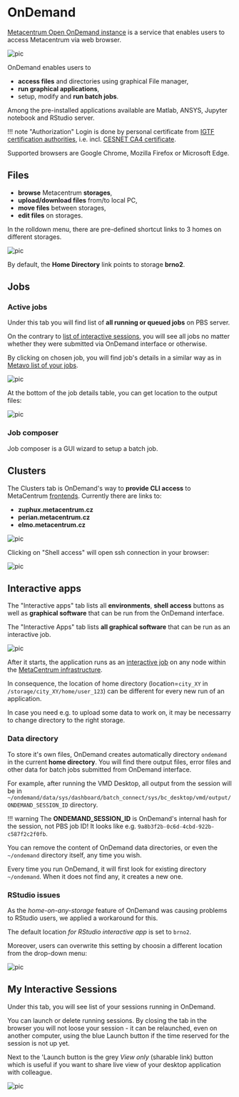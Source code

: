 # OnDemand

[Metacentrum Open OnDemand instance](https://ondemand.metacentrum.cz) is a service that enables users to access Metacentrum via web browser.

![pic](ondemand_dashboard.png)

OnDemand enables users to

- **access files** and directories using graphical File manager,
- **run graphical applications**,
- setup, modify and **run batch jobs**.

Among the pre-installed applications available are Matlab, ANSYS, Jupyter notebook and RStudio server.

!!! note "Authorization"
    Login is done by personal certificate from [IGTF certification authorities](https://pki.cesnet.cz/en/st-user-new4.html), i.e. incl. [CESNET CA4 certificate](https://pki.cesnet.cz/en/st-user-new4.html).

Supported browsers are Google Chrome, Mozilla Firefox or Microsoft Edge. 

## Files

- **browse** Metacentrum **storages**,
- **upload/download files** from/to local PC,
- **move files** between storages,
- **edit files** on storages.

In the rolldown menu, there are pre-defined shortcut links to 3 homes on different storages.

![pic](files-rolldown.png)

By default, the **Home Directory** link points to storage **brno2**.

## Jobs

### Active jobs

Under this tab you will find list of **all running or queued jobs** on PBS server.

On the contrary to [list of interactive sessions](#my-interactive-sessions), you will see all jobs no matter whether they were submitted via OnDemand interface or otherwise.

By clicking on chosen job, you will find job's details in a similar way as in [Metavo list of your jobs](http://metavo.metacentrum.cz/pbsmon2/person). 

![pic](active-jobs-top.png)

At the bottom of the job details table, you can get location to the output files:

![pic](active-jobs-bottom.png)

### Job composer

Job composer is a GUI wizard to setup a batch job.

## Clusters

The Clusters tab is OnDemand's way to **provide CLI access** to MetaCentrum [frontends](../../../computing/infrastructure/frontends). Currently there are links to:

- **zuphux.metacentrum.cz**
- **perian.metacentrum.cz**
- **elmo.metacentrum.cz**  
   
![pic](clusters-rolldown.png)

Clicking on "Shell access" will open ssh connection in your browser:

![pic](shell-login.png)

## Interactive apps

The "Interactive apps" tab lists all **environments**, **shell access** buttons as well as **graphical software** that can be run from the OnDemand interface.

The "Interactive Apps" tab lists **all graphical software** that can be run as an interactive job.

![pic](apps.png)

After it starts, the application runs as an [interactive job](../../computing/run-basic-job#interactive-job) on any node within the [MetaCentrum infrastructure](../../computing/infrastructure/frontend-storage).

In consequence, the location of home directory (location=`city_XY` in `/storage/city_XY/home/user_123`) can be different for every new run of an application.

In case you need e.g. to upload some data to work on, it may be necessarry to change directory to the right storage.

### Data directory

To store it's own files, OnDemand creates automatically directory `ondemand` in the current **home directory**. You will find there output files, error files and other data for batch jobs submitted from OnDemand interface.

For example, after running the VMD Desktop, all output from the session will be in `~/ondemand/data/sys/dashboard/batch_connect/sys/bc_desktop/vmd/output/ONDEMAND_SESSION_ID` directory.

!!! warning
    The **ONDEMAND_SESSION_ID** is OnDemand's internal hash for the session, not PBS job ID! It looks like e.g. `9a8b3f2b-0c6d-4cbd-922b-c587f2c2f0fb`.

You can remove the content of OnDemand data directories, or even the `~/ondemand` directory itself, any time you wish.

Every time you run OnDemand, it will first look for existing directory `~/ondemand`. When it does not find any, it creates a new one.

### RStudio issues

As the *home-on-any-storage* feature of OnDemand was causing problems to RStudio users, we applied a workaround for this.

The default location *for RStudio interactive app* is set to `brno2`.

Moreover, users can overwrite this setting by choosin a different location from the drop-down menu:

![pic](rstudio-dir-fix.png)

<!--
After it starts, the application runs as an [interactive job](../../computing/run-basic-job#interactive-job) on any node within the [MetaCentrum infrastructure](../../computing/infrastructure/frontend-storage).

In consequence, the location of home directory (location=`city_XY` in `/storage/city_XY/home/user_123`) can be different for every new run of an application.

In case you need e.g. to upload some data to work on, it may be necessarry to change directory to the right storage.

**Example: My RStudio run on a node with "plzen1" home, but I want to open a file located in "brno2" storage**

*Username in this example is "melounova"*

![pic](app-dir-01.png)

![pic](app-dir-02.png)

*"auto" is an equivalent of "storage" in `/storage/city_XY/home/user_123` path*

![pic](app-dir-03.png)

*Choose desired location, in this case "brno2"*

![pic](app-dir-04.png)

*... finally descend into your home directory.*

![pic](app-dir-05.png)
-->

## My Interactive Sessions

Under this tab, you will see list of your sessions running in OnDemand.

You can launch or delete running sessions. By closing the tab in the browser you will not loose your session - it can be relaunched, even on another computer, using the blue Launch button if the time reserved for the session is not up yet. 

Next to the 'Launch button is the grey *View only* (sharable link) button which is useful if you want to share live view of your desktop application with colleague.

![pic](interact-sessions.png)
